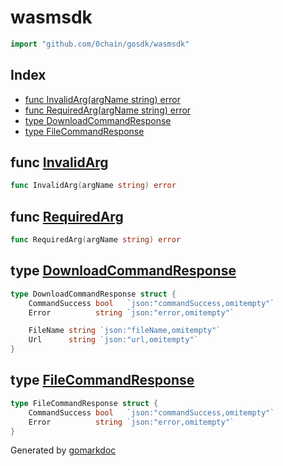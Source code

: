 <!-- Code generated by gomarkdoc. DO NOT EDIT -->

# wasmsdk

```go
import "github.com/0chain/gosdk/wasmsdk"
```

## Index

- [func InvalidArg\(argName string\) error](<#InvalidArg>)
- [func RequiredArg\(argName string\) error](<#RequiredArg>)
- [type DownloadCommandResponse](<#DownloadCommandResponse>)
- [type FileCommandResponse](<#FileCommandResponse>)


<a name="InvalidArg"></a>
## func [InvalidArg](<https://github.com/0chain/gosdk/blob/staging/wasmsdk/errors.go#L9>)

```go
func InvalidArg(argName string) error
```



<a name="RequiredArg"></a>
## func [RequiredArg](<https://github.com/0chain/gosdk/blob/staging/wasmsdk/errors.go#L5>)

```go
func RequiredArg(argName string) error
```



<a name="DownloadCommandResponse"></a>
## type [DownloadCommandResponse](<https://github.com/0chain/gosdk/blob/staging/wasmsdk/response.go#L8-L14>)



```go
type DownloadCommandResponse struct {
    CommandSuccess bool   `json:"commandSuccess,omitempty"`
    Error          string `json:"error,omitempty"`

    FileName string `json:"fileName,omitempty"`
    Url      string `json:"url,omitempty"`
}
```

<a name="FileCommandResponse"></a>
## type [FileCommandResponse](<https://github.com/0chain/gosdk/blob/staging/wasmsdk/response.go#L3-L6>)



```go
type FileCommandResponse struct {
    CommandSuccess bool   `json:"commandSuccess,omitempty"`
    Error          string `json:"error,omitempty"`
}
```

Generated by [gomarkdoc](<https://github.com/princjef/gomarkdoc>)

